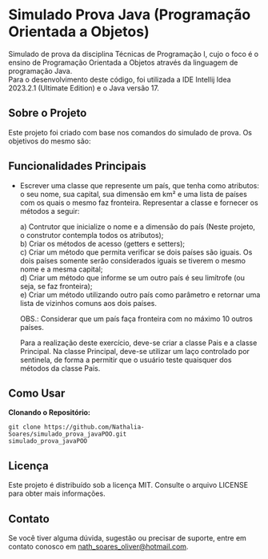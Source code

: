 # Simulado Prova Java (Programação Orientada a Objetos)

Simulado de prova da disciplina Técnicas de Programação I, cujo o foco é o ensino de Programação Orientada a Objetos através da linguagem de programação Java.  
Para o desenvolvimento deste código, foi utilizada a IDE Intellij Idea 2023.2.1 (Ultimate Edition) e o Java versão 17.

## Sobre o Projeto

Este projeto foi criado com base nos comandos do simulado de prova. Os objetivos do mesmo são:

## Funcionalidades Principais

* Escrever uma classe que represente um país, que tenha como atributos: o seu nome, sua capital, sua dimensão em km² e uma lista de países com os quais o mesmo faz fronteira.
Representar a classe e fornecer os métodos a seguir:

  a) Contrutor que inicialize o nome e a dimensão do país (Neste projeto, o construtor contempla todos os atributos);  
  b) Criar os métodos de acesso (getters e setters);  
  c) Criar um método que permita verificar se dois países são iguais. Os dois países somente serão considerados iguais se tiverem o mesmo nome e a mesma capital;  
  d) Criar um método que informe se um outro país é seu limítrofe (ou seja, se faz fronteira);  
  e) Criar um método utilizando outro país como parâmetro e retornar uma lista de vizinhos comuns aos dois países.  

  OBS.: Considerar que um país faça fronteira com no máximo 10 outros países.  

  Para a realização deste exercício, deve-se criar a classe Pais e a classe Principal. Na classe Principal, deve-se utilizar um laço controlado por sentinela, de forma a permitir que o usuário teste quaisquer dos métodos da classe Pais.  

## Como Usar

**Clonando o Repositório:**
   ```shell
   git clone https://github.com/Nathalia-Soares/simulado_prova_javaPOO.git
   simulado_prova_javaPOO
   ``````

## Licença
  Este projeto é distribuído sob a licença MIT. Consulte o arquivo LICENSE para obter mais informações.

## Contato
  Se você tiver alguma dúvida, sugestão ou precisar de suporte, entre em contato conosco em nath_soares_oliver@hotmail.com.
